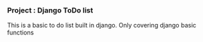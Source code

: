 ### Project : Django ToDo list

This is a basic to do list built in django.  Only covering django basic functions
